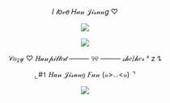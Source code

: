 <p align="center"> 𝐼 𝓁𝑜𝓋𝑒 𝐻𝒶𝓃 𝒥𝒾𝓈𝓊𝓃𝑔 ♡</p>
<p align="center"> <img src="https://github.com/user-attachments/assets/2ee2d21a-d7ef-43fd-b35b-179fbb4da894" </p>


<p align="center"> <img src="https://github.com/user-attachments/assets/0e6707bc-21e6-48d6-9963-e2085cf5b202" </p>

<p align="center">𝒞𝑜𝓏𝓎 ♡ 𝐻𝒶𝓃𝓅𝒾𝓁𝓁𝑒𝒹 ──── ୨୧ ──── 𝓈𝒽𝑒/𝒽𝑒𝓇 ᶻ 𝗓 𐰁 </p>
<p align="center"> ⌞#𝟣 𝐻𝒶𝓃 𝒥𝒾𝓈𝓊𝓃𝑔 𝐹𝒶𝓃 (๑>◡<๑) ⌝ </p>

<p align="center"> <img src="https://github.com/user-attachments/assets/fc339fa4-5a1f-4f2d-a6bd-3398dd51b81e" </p>
